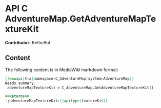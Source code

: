 # API C AdventureMap.GetAdventureMapTextureKit

**Contributor:** KethoBot

## Content

The following content is in MediaWiki markdown format:

```mediawiki
{{wowapi|t=a|namespace=C_AdventureMap|system=AdventureMap}}
Needs summary.
 adventureMapTextureKit = C_AdventureMap.GetAdventureMapTextureKit()

==Returns==
:;adventureMapTextureKit:{{apitype|textureKit}}
```